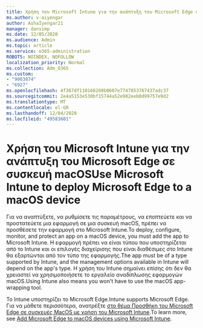 ```yaml
---
title: Χρήση του Microsoft Intune για την ανάπτυξη του Microsoft Edge σε συσκευή macOS
ms.author: v-aiyengar
author: AshaIyengar21
manager: dansimp
ms.date: 12/05/2020
ms.audience: Admin
ms.topic: article
ms.service: o365-administration
ROBOTS: NOINDEX, NOFOLLOW
localization_priority: Normal
ms.collection: Adm_O365
ms.custom:
- "9003874"
- "6927"
ms.openlocfilehash: 4f367df110168260b0607e7747853767437adc37
ms.sourcegitcommit: 2e4a5153e530bf15744a52e982eeb0d99757e9d2
ms.translationtype: MT
ms.contentlocale: el-GR
ms.lasthandoff: 12/04/2020
ms.locfileid: "49583601"
---
```

# <a name="use-microsoft-intune-to-deploy-microsoft-edge-to-a-macos-device"></a><span data-ttu-id="5b081-102">Χρήση του Microsoft Intune για την ανάπτυξη του Microsoft Edge σε συσκευή macOS</span><span class="sxs-lookup"><span data-stu-id="5b081-102">Use Microsoft Intune to deploy Microsoft Edge to a macOS device</span></span>

<span data-ttu-id="5b081-103">Για να αναπτύξετε, να ρυθμίσετε τις παραμέτρους, να εποπτεύετε και να προστατεύετε μια εφαρμογή σε μια συσκευή macOS, πρέπει να προσθέσετε την εφαρμογή στο Microsoft Intune.</span><span class="sxs-lookup"><span data-stu-id="5b081-103">To deploy, configure, monitor, and protect an app on a macOS device, you must add the app to Microsoft Intune.</span></span> <span data-ttu-id="5b081-104">Η εφαρμογή πρέπει να είναι τύπου που υποστηρίζεται από το Intune και οι επιλογές διαχείρισης που είναι διαθέσιμες στο Intune θα εξαρτώνται από τον τύπο της εφαρμογής.</span><span class="sxs-lookup"><span data-stu-id="5b081-104">The app must be of a type supported by Intune, and the management options available in Intune will depend on the app's type.</span></span> <span data-ttu-id="5b081-105">Η χρήση του Intune σημαίνει επίσης ότι δεν θα χρειαστεί να χρησιμοποιήσετε το εργαλείο αναδίπλωσης εφαρμογών macOS.</span><span class="sxs-lookup"><span data-stu-id="5b081-105">Using Intune also means you won't have to use the macOS app-wrapping tool.</span></span>

<span data-ttu-id="5b081-106">Το Intune υποστηρίζει το Microsoft Edge.</span><span class="sxs-lookup"><span data-stu-id="5b081-106">Intune supports Microsoft Edge.</span></span> <span data-ttu-id="5b081-107">Για να μάθετε περισσότερα, ανατρέξτε [στο θέμα Προσθήκη του Microsoft Edge σε συσκευές MacOS με χρήση του Microsoft Intune](https://go.microsoft.com/fwlink/?linkid=2134949).</span><span class="sxs-lookup"><span data-stu-id="5b081-107">To learn more, see [Add Microsoft Edge to macOS devices using Microsoft Intune](https://go.microsoft.com/fwlink/?linkid=2134949).</span></span>